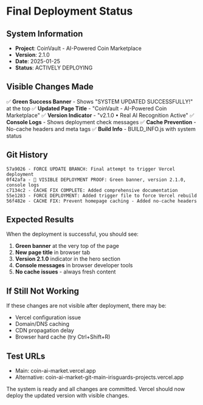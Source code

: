 # Final Deployment Status

## System Information
- **Project**: CoinVault - AI-Powered Coin Marketplace
- **Version**: 2.1.0  
- **Date**: 2025-01-25
- **Status**: ACTIVELY DEPLOYING

## Visible Changes Made
✅ **Green Success Banner** - Shows "SYSTEM UPDATED SUCCESSFULLY!" at the top
✅ **Updated Page Title** - "CoinVault - AI-Powered Coin Marketplace"
✅ **Version Indicator** - "v2.1.0 • Real AI Recognition Active"
✅ **Console Logs** - Shows deployment check messages
✅ **Cache Prevention** - No-cache headers and meta tags
✅ **Build Info** - BUILD_INFO.js with system status

## Git History
```
57a9026 - FORCE UPDATE BRANCH: Final attempt to trigger Vercel deployment
0f42afa - 🚀 VISIBLE DEPLOYMENT PROOF: Green banner, version 2.1.0, console logs
c7134c2 - CACHE FIX COMPLETE: Added comprehensive documentation
55e1283 - FORCE DEPLOYMENT: Added trigger file to force Vercel rebuild
56f482e - CACHE FIX: Prevent homepage caching - Added no-cache headers
```

## Expected Results
When the deployment is successful, you should see:

1. **Green banner** at the very top of the page
2. **New page title** in browser tab
3. **Version 2.1.0** indicator in the hero section
4. **Console messages** in browser developer tools
5. **No cache issues** - always fresh content

## If Still Not Working
If these changes are not visible after deployment, there may be:
- Vercel configuration issue
- Domain/DNS caching
- CDN propagation delay
- Browser hard cache (try Ctrl+Shift+R)

## Test URLs
- Main: coin-ai-market.vercel.app
- Alternative: coin-ai-market-git-main-irisguards-projects.vercel.app

The system is ready and all changes are committed. 
Vercel should now deploy the updated version with visible changes. 